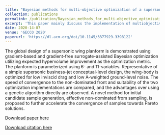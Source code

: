 ```yaml
---
title: "Bayesian methods for multi-objective optimization of a supersonic wing planform"
collection: publications
permalink: /publication/Bayesian_methods_for_multi-objective_optimization_of_a_supersonic_wing_planform
excerpt: 'This paper mainly discuss the implementation of multiobjective Bayesian optimization for a supersonic wing planform assisted with Gaussian process regression.'
date: 2020-14-07
venue: 'GECCO 2020'
paperurl: 'https://dl.acm.org/doi/10.1145/3377929.3398122'
---
```

The global design of a supersonic wing planform is demonstrated using gradient-based and gradient-free surrogate-assisted Bayesian optimization utilizing expected hypervolume improvement as the optimization metric. The planform is parameterized using 6- and 11-variables. Representative of a simple supersonic business-jet conceptual-level design, the wing-body is optimized for low inviscid drag and low A-weighted ground-level noise. The speed of convergence to the non-dominated front and suitability of the two optimization implementations are compared, and the advantages over using a genetic algorithm directly are observed. A novel method for initial candidate sample generation, effective non-dominated from sampling, is proposed to further accelerate the convergence of samples towards Pareto solutions.

[Download paper here](https://dl.acm.org/doi/10.1145/3377929.3398122)

[Download citation here](https://dl.acm.org/doi/10.1145/3377929.3398122)
